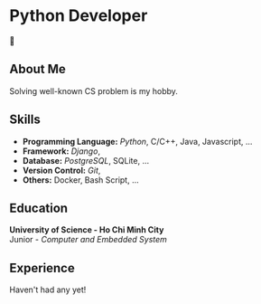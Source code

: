 # Python Developer

:deciduous_tree:

## About Me

Solving well-known CS problem is my hobby.

## Skills

* **Programming Language:** _Python_, C/C++, Java, Javascript, ...
* **Framework:** _Django_,
* **Database:** _PostgreSQL_, SQLite, ...
* **Version Control:** _Git_,
* **Others:** Docker, Bash Script, ...

## Education

**University of Science - Ho Chi Minh City** \
Junior - _Computer and Embedded System_

## Experience

Haven't had any yet!
